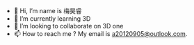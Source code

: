 - 👋 Hi, I’m name is 梅昊睿
- 🌱 I’m currently learning 3D
- 💞️ I’m looking to collaborate on 3D one
- 📫 How to reach me ? My email is a20120905@outlook.com.
<!---
meihaorui/meihaorui is a ✨ special ✨ repository because its `README.md` (this file) appears on your GitHub profile.
You can click the Preview link to take a look at your changes.
--->

